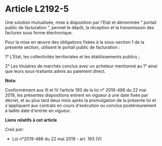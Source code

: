 # Article L2192-5

Une solution mutualisée, mise à disposition par l'Etat et dénommée “ portail public de facturation ”, permet le dépôt, la
réception et la transmission des factures sous forme électronique.

Pour la mise en œuvre des obligations fixées à la sous-section 1 de la présente section, utilisent le portail public de
facturation :

1° L'Etat, les collectivités territoriales et les établissements publics ;

2° Les titulaires de marchés conclus avec un acheteur mentionné au 1° ainsi que leurs sous-traitants admis au paiement
direct.

**Nota:**

Conformément aux III et IV l’article 193 de la loi n° 2019-486 du 22 mai 2019, les présentes dispositions entrent en vigueur
à une date fixée par décret, et au plus tard deux mois après la promulgation de la présente loi et s'appliquent aux contrats
en cours d'exécution ou conclus postérieurement à ladite date d'entrée en vigueur.

**Liens relatifs à cet article**

_Créé par_:

  - Loi n°2019-486 du 22 mai 2019 - art. 193 (V)
